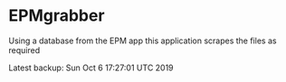 # EPMgrabber
Using a database from the EPM app this application scrapes the files as required


Latest backup: Sun Oct 6 17:27:01 UTC 2019
